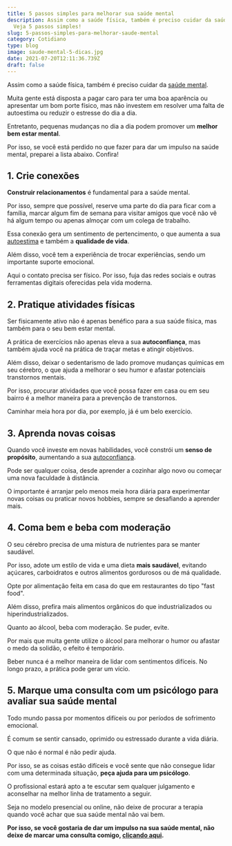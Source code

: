 ```yaml
---
title: 5 passos simples para melhorar sua saúde mental
description: Assim como a saúde física, também é preciso cuidar da saúde mental.
  Veja 5 passos simples!
slug: 5-passos-simples-para-melhorar-saude-mental
category: Cotidiano
type: blog
image: saude-mental-5-dicas.jpg
date: 2021-07-20T12:11:36.739Z
draft: false
---
```


Assim como a saúde física, também é preciso cuidar da [saúde mental](https://yuribusin.com.br/os-riscos-do-sedentarismo-para-a-saude-mental/).

Muita gente está disposta a pagar caro para ter uma boa aparência ou apresentar um bom porte físico, mas não investem em resolver uma falta de autoestima ou reduzir o estresse do dia a dia.

Entretanto, pequenas mudanças no dia a dia podem promover um **melhor bem estar mental**.

Por isso, se você está perdido no que fazer para dar um impulso na saúde mental, preparei a lista abaixo. Confira!

## 1. Crie conexões

**Construir relacionamentos** é fundamental para a saúde mental.

Por isso, sempre que possível, reserve uma parte do dia para ficar com a família, marcar algum fim de semana para visitar amigos que você não vê há algum tempo ou apenas almoçar com um colega de trabalho.

Essa conexão gera um sentimento de pertencimento, o que aumenta a sua [autoestima](https://yuribusin.com.br/como-aumentar-a-autoestima/) e também a **qualidade de vida**.

Além disso, você tem a experiência de trocar experiências, sendo um importante suporte emocional.

Aqui o contato precisa ser físico. Por isso, fuja das redes sociais e outras ferramentas digitais oferecidas pela vida moderna.

## 2. Pratique atividades físicas

Ser fisicamente ativo não é apenas benéfico para a sua saúde física, mas também para o seu bem estar mental.

A prática de exercícios não apenas eleva a sua **autoconfiança**, mas também ajuda você na prática de traçar metas e atingir objetivos.

Além disso, deixar o sedentarismo de lado promove mudanças químicas em seu cérebro, o que ajuda a melhorar o seu humor e afastar potenciais transtornos mentais.

Por isso, procurar atividades que você possa fazer em casa ou em seu bairro é a melhor maneira para a prevenção de transtornos.

Caminhar meia hora por dia, por exemplo, já é um belo exercício.

## 3. Aprenda novas coisas

Quando você investe em novas habilidades, você constrói um **senso de propósito**, aumentando a sua [autoconfiança](https://yuribusin.com.br/como-ser-mais-confiante/).

Pode ser qualquer coisa, desde aprender a cozinhar algo novo ou começar uma nova faculdade à distância.

O importante é arranjar pelo menos meia hora diária para experimentar novas coisas ou praticar novos hobbies, sempre se desafiando a aprender mais.

## 4. Coma bem e beba com moderação

O seu cérebro precisa de uma mistura de nutrientes para se manter saudável.

Por isso, adote um estilo de vida e uma dieta **mais saudável**, evitando açúcares, carboidratos e outros alimentos gordurosos ou de má qualidade.

Opte por alimentação feita em casa do que em restaurantes do tipo "fast food".

Além disso, prefira mais alimentos orgânicos do que industrializados ou hiperindustrializados.

Quanto ao álcool, beba com moderação. Se puder, evite.

Por mais que muita gente utilize o álcool para melhorar o humor ou afastar o medo da solidão, o efeito é temporário.

Beber nunca é a melhor maneira de lidar com sentimentos difíceis. No longo prazo, a prática pode gerar um vício.

## 5. Marque uma consulta com um psicólogo para avaliar sua saúde mental

Todo mundo passa por momentos difíceis ou por períodos de sofrimento emocional.

É comum se sentir cansado, oprimido ou estressado durante a vida diária.

O que não é normal é não pedir ajuda.

Por isso, se as coisas estão difíceis e você sente que não consegue lidar com uma determinada situação, **peça ajuda para um psicólogo**.

O profissional estará apto a te escutar sem qualquer julgamento e aconselhar na melhor linha de tratamento a seguir.

Seja no modelo presencial ou online, não deixe de procurar a terapia quando você achar que sua saúde mental não vai bem.

**Por isso, se você gostaria de dar um impulso na sua saúde mental, não deixe de marcar uma consulta comigo, [clicando aqui](https://yuribusin.com.br/contato/).**
